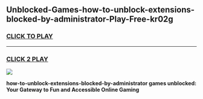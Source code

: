 
## Unblocked-Games-how-to-unblock-extensions-blocked-by-administrator-Play-Free-kr02g
<h3>
<a href="https://premium76.site?title=how-to-unblock-extensions-blocked-by-administrator&ref=21A">CLICK TO PLAY</a></h3>
<hr>

<h3>
<a href="https://premium76.site?title=how-to-unblock-extensions-blocked-by-administrator&ref=21A">CLICK 2 PLAY</a>
  
</h3>

<a href="https://premium76.site?title=how-to-unblock-extensions-blocked-by-administrator&ref=21A"><img src="https://clearcache.store/games.png"></a>


**how-to-unblock-extensions-blocked-by-administrator games unblocked: Your Gateway to Fun and Accessible Online Gaming**
